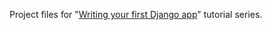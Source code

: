 Project files for "[Writing your first Django app](https://docs.djangoproject.com/en/4.0/intro/tutorial01/)" tutorial series.
